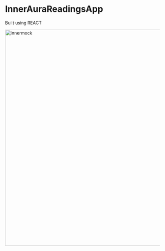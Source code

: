 # InnerAuraReadingsApp
Built using REACT




<img width="701" alt="innermock" src="https://user-images.githubusercontent.com/74566532/188331193-c880143a-1fcf-469b-ac56-8533e0db1028.png">
